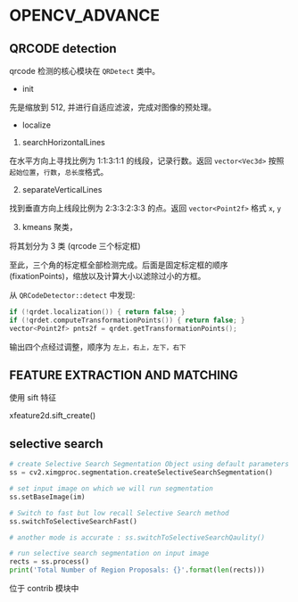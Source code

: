 # OPENCV_ADVANCE

## QRCODE detection

qrcode 检测的核心模块在 `QRDetect` 类中。

* init

先是缩放到 512, 并进行自适应滤波，完成对图像的预处理。

* localize

1. searchHorizontalLines

在水平方向上寻找比例为 1:1:3:1:1 的线段，记录行数。返回 `vector<Vec3d>` 按照 `起始位置`，`行数`，`总长度`格式。

2. separateVerticalLines

找到垂直方向上线段比例为 2:3:3:2:3:3 的点。返回 `vector<Point2f>` 格式 `x`, `y`

3. kmeans 聚类，

将其划分为 3 类 (qrcode 三个标定框)

至此，三个角的标定框全部检测完成。后面是固定标定框的顺序(fixationPoints)，缩放以及计算大小以滤除过小的方框。

从 `QRCodeDetector::detect` 中发现:

```c++
if (!qrdet.localization()) { return false; }
if (!qrdet.computeTransformationPoints()) { return false; }
vector<Point2f> pnts2f = qrdet.getTransformationPoints();
```

输出四个点经过调整，顺序为 `左上，右上，左下，右下`

## FEATURE EXTRACTION AND MATCHING

使用 sift 特征

xfeature2d.sift_create()

## selective search

```python
# create Selective Search Segmentation Object using default parameters
ss = cv2.ximgproc.segmentation.createSelectiveSearchSegmentation()

# set input image on which we will run segmentation
ss.setBaseImage(im)

# Switch to fast but low recall Selective Search method
ss.switchToSelectiveSearchFast()

# another mode is accurate : ss.switchToSelectiveSearchQaulity()

# run selective search segmentation on input image
rects = ss.process()
print('Total Number of Region Proposals: {}'.format(len(rects)))
```

位于 contrib 模块中
